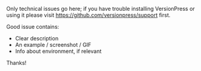 Only technical issues go here; if you have trouble installing VersionPress or using it please visit https://github.com/versionpress/support first.

Good issue contains:

- Clear description
- An example / screenshot / GIF
- Info about environment, if relevant

Thanks!
